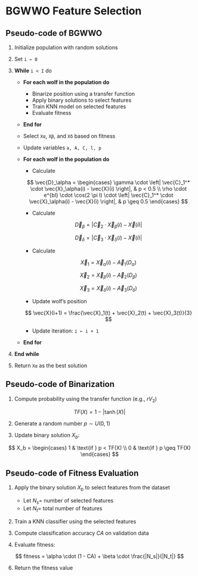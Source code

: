 # BGWWO Feature Selection
## Pseudo-code of BGWWO

1. Initialize population with random solutions  
2. Set `i ← 0`  

3. **While** `i < I` do  
   - **For each wolf in the population do**  
     - Binarize position using a transfer function  
     - Apply binary solutions to select features  
     - Train KNN model on selected features  
     - Evaluate fitness  
   - **End for**  

   - Select `Xα`, `Xβ`, and `Xδ` based on fitness  
   - Update variables `a, A, C, l, p`  

   - **For each wolf in the population do**  
     - Calculate  

     $$
     \vec{D}_\alpha =
     \begin{cases} 
     \gamma \cdot \left| \vec{C}_1^* \cdot \vec{X}_\alpha(i) - \vec{X}(i) \right|, & p < 0.5 \\
     \rho \cdot e^{bl} \cdot \cos(2 \pi l) \cdot \left| \vec{C}_1^* \cdot \vec{X}_\alpha(i) - \vec{X}(i) \right|, & p \geq 0.5
     \end{cases}
     $$

      - Calculate  
      
      $$
      \vec{D}_\beta = \left| \vec{C}_2 \cdot \vec{X}_\beta(i) - \vec{X}(i) \right| 
      $$  
      
      $$
      \vec{D}_\delta = \left| \vec{C}_3 \cdot \vec{X}_\delta(i) - \vec{X}(i) \right|
      $$  
      
      - Calculate  
      
      $$
      \vec{X}_1 = \vec{X}_\alpha(i) - \vec{A}_1(D_\alpha)
      $$  
      
      $$
      \vec{X}_2 = \vec{X}_\beta(i) - \vec{A}_2(D_\beta)
      $$  
      
      $$
      \vec{X}_3 = \vec{X}_\delta(i) - \vec{A}_3(D_\delta)
      $$


     - Update wolf’s position  

     $$
     \vec{X}(i+1) = \frac{\vec{X}_1(t) + \vec{X}_2(t) + \vec{X}_3(t)}{3}
     $$

     - Update iteration: `i ← i + 1`  
   - **End for**  

4. **End while**  

5. Return `Xα` as the best solution  

## Pseudo-code of Binarization

1. Compute probability using the transfer function (e.g., $rV_2$)

$$
TF(X) = 1 - \left| \tanh(X) \right|
$$  

2. Generate a random number $p \sim U(0,1)$  

3. Update binary solution $X_b$:  

$$
X_b =
\begin{cases} 
1 & \text{if } p < TF(X) \\
0 & \text{if } p \geq TF(X) 
\end{cases}
$$  

## Pseudo-code of Fitness Evaluation

1. Apply the binary solution $X_b$ to select features from the dataset  
   - Let $N_s =$ number of selected features  
   - Let $N_t =$ total number of features  

2. Train a KNN classifier using the selected features  

3. Compute classification accuracy $CA$ on validation data  

4. Evaluate fitness:

$$
fitness = \alpha \cdot (1 - CA) + \beta \cdot \frac{|N_s|}{|N_t|}
$$

6. Return the fitness value



